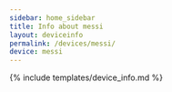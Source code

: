 ```yaml
---
sidebar: home_sidebar
title: Info about messi
layout: deviceinfo
permalink: /devices/messi/
device: messi
---
```

{% include templates/device_info.md %}
